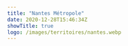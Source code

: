 ```yaml
---
title: "Nantes Métropole"
date: 2020-12-28T15:46:34Z
showTitle: true
logo: /images/territoires/nantes.webp
---
```

